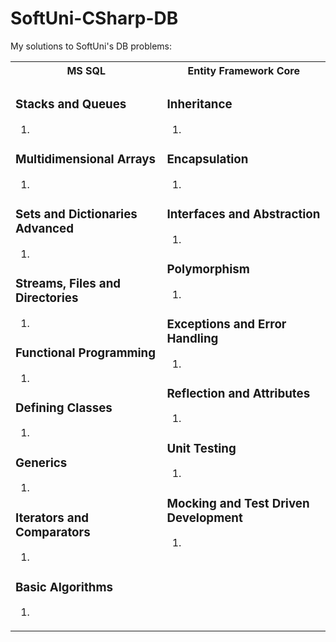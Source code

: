 # SoftUni-CSharp-DB
My solutions to SoftUni's DB problems:

<table style="width:100%">
  <tr>
    <th>MS SQL</th>
    <th>Entity Framework Core</th>
  </tr>
  <tr>
    <td valign="top">
      
### Stacks and Queues      
1. []()

### Multidimensional Arrays      
1. []()

### Sets and Dictionaries Advanced
1. []()

### Streams, Files and Directories
1. []()

### Functional Programming
1. []()
      
### Defining Classes
1. []()
      
### Generics
1. []()
      
### Iterators and Comparators
1. []()
      
### Basic Algorithms
1. []()
    </td>    
    <td valign="top">
      
### Inheritance
1. []()
### Encapsulation
1. []()
### Interfaces and Abstraction
1. []()
### Polymorphism
1. []()
### Exceptions and Error Handling
1. []()
### Reflection and Attributes
1. []()
### Unit Testing
1. []()   
### Mocking and Test Driven Development
1. []()
 
    </td>
  </tr>
</table>

